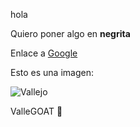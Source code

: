 hola

Quiero poner algo en **negrita**

Enlace a [Google](https://www.google.com/)

Esto es una imagen:

![Vallejo](https://img.a.transfermarkt.technology/portrait/big/251896-1471508098.JPG?lm=1)

ValleGOAT  :money_mouth_face: